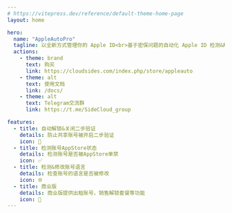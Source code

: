 ```yaml
---
# https://vitepress.dev/reference/default-theme-home-page
layout: home

hero:
  name: "AppleAutoPro"
  tagline: 以全新方式管理你的 Apple ID<br>基于密保问题的自动化 Apple ID 检测&解锁程序
  actions:
    - theme: brand
      text: 购买
      link: https://cloudsides.com/index.php/store/appleauto
    - theme: alt
      text: 使用文档
      link: /docs/
    - theme: alt
      text: Telegram交流群
      link: https://t.me/SideCloud_group

features:
  - title: 自动解锁&关闭二步验证
    details: 防止共享账号被开启二步验证
    icon: 🔐
  - title: 检测账号AppStore状态
    details: 检测账号是否被AppStore单禁
    icon: ✅
  - title: 检测&修改账号语言
    details: 检查账号的语言是否被修改
    icon: 🌐
  - title: 商业版
    details: 商业版提供出租账号，销售解锁套餐等功能
    icon: 💼
---
```


